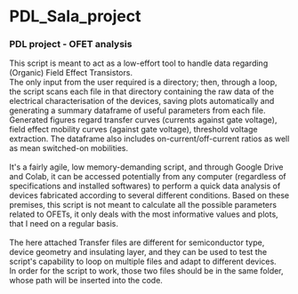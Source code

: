 # PDL_Sala_project
### PDL project - OFET analysis

This script is meant to act as a low-effort tool to handle data regarding (Organic) Field Effect Transistors.<br>
The only input from the user required is a directory; then, through a loop, the script scans each file in that directory containing the raw data of the electrical characterisation of the devices, saving plots automatically and generating a summary dataframe of useful parameters from each file.<br>
Generated figures regard transfer curves (currents against gate voltage), field effect mobility curves (against gate voltage), threshold voltage extraction. The dataframe also includes on-current/off-current ratios as well as mean switched-on mobilities. <br><br>
It's a fairly agile, low memory-demanding script, and through Google Drive and Colab, it can be accessed potentially from any computer (regardless of specifications and installed softwares) to perform a quick data analysis of devices fabricated according to several different conditions. Based on these premises, this script is not meant to calculate all the possible parameters related to OFETs, it only deals with the most informative values and plots, that I need on a regular basis.<br><br>
The here attached Transfer files are different for semiconductor type, device geometry and insulating layer, and they can be used to test the script's capability to loop on multiple files and adapt to different devices. <br>
In order for the script to work, those two files should be in the same folder, whose path will be inserted into the code.

